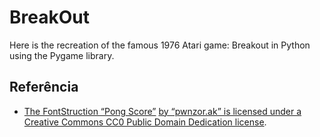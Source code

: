 # BreakOut

Here is the recreation of the famous 1976 Atari game: Breakout in Python using the Pygame library.

## Referência

 - [The FontStruction “Pong Score”](https://fontstruct.com/fontstructions/show/1158273) [by “pwnzor.ak” is licensed under a Creative Commons CC0 Public Domain Dedication license](http://creativecommons.org/publicdomain/zero/1.0/).
